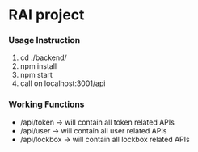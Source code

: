 # RAI project

### Usage Instruction

1. cd ./backend/
2. npm install
3. npm start
4. call on localhost:3001/api

### Working Functions
* /api/token      -> will contain all token related APIs
* /api/user       -> will contain all user related APIs
* /api/lockbox    -> will contain all lockbox related APIs

